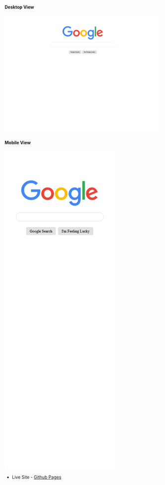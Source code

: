 #### Desktop View

<img src="./images/google-desktop.png" alt="Desktop View">

#### Mobile View

<img src="./images/google-mobile.png" alt="Mobile View">

- Live Site - [Github Pages](https://thaykrgl.github.io/scrimba-mini-projects/google-clone/)
